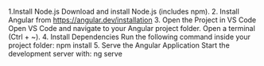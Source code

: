 1.Install Node.js
Download and install Node.js (includes npm).
2. Install Angular from https://angular.dev/installation
3. Open the Project in VS Code
Open VS Code and navigate to your Angular project folder.
Open a terminal (Ctrl + ~).
4. Install Dependencies
Run the following command inside your project folder:
npm install
5. Serve the Angular Application
Start the development server with:
ng serve
